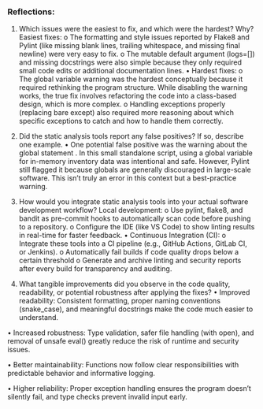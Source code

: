 ### Reflections:

 1. Which issues were the easiest to fix, and which were the hardest? Why?
	Easiest fixes:
o	The formatting and style issues reported by Flake8 and Pylint (like missing blank lines, trailing whitespace, and missing final newline) were very easy to fix.
o	The mutable default argument (logs=[]) and missing docstrings were also simple because they only required small code edits or additional documentation lines.
•	Hardest fixes:
o	The global variable warning  was the hardest conceptually because it required rethinking the program structure. While disabling the warning works, the true fix involves refactoring the code into a class-based design, which is more complex.
o	Handling exceptions properly (replacing bare except) also required more reasoning about which specific exceptions to catch and how to handle them correctly.

 2. Did the static analysis tools report any false positives? If so, describe one example.
•	One potential false positive was the warning about the global statement .
In this small standalone script, using a global variable for in-memory inventory data was intentional and safe.
However, Pylint still flagged it because globals are generally discouraged in large-scale software.
This isn’t truly an error in this context but a best-practice warning.

 3. How would you integrate static analysis tools into your actual software development workflow?
Local development:
o	Use pylint, flake8, and bandit as pre-commit hooks to automatically scan code before pushing to a repository.
o	Configure the IDE (like VS Code) to show linting results in real-time for faster feedback.
•	Continuous Integration (CI):
o	Integrate these tools into a CI pipeline (e.g., GitHub Actions, GitLab CI, or Jenkins).
o	Automatically fail builds if code quality drops below a certain threshold
o	Generate and archive linting and security reports after every build for transparency and auditing.

 4. What tangible improvements did you observe in the code quality, readability, or potential robustness after applying the fixes?
•	Improved readability: Consistent formatting, proper naming conventions (snake_case), and meaningful docstrings make the code much easier to understand.

•	Increased robustness: Type validation, safer file handling (with open), and removal of unsafe eval() greatly reduce the risk of runtime and security issues.

•	Better maintainability: Functions now follow clear responsibilities with predictable behavior and informative logging.

•	Higher reliability: Proper exception handling ensures the program doesn’t silently fail, and type checks prevent invalid input early.
